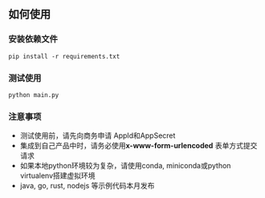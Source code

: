 ## 如何使用
### 安装依赖文件
  ```
  pip install -r requirements.txt
  ```
### 测试使用
  ```
  python main.py
  ```
### 注意事项
* 测试使用前，请先向商务申请 AppId和AppSecret
* 集成到自己产品中时，请务必使用**x-www-form-urlencoded** 表单方式提交请求
* 如果本地python环境较为复杂，请使用conda, miniconda或python virtualenv搭建虚拟环境
* java, go, rust, nodejs 等示例代码本月发布